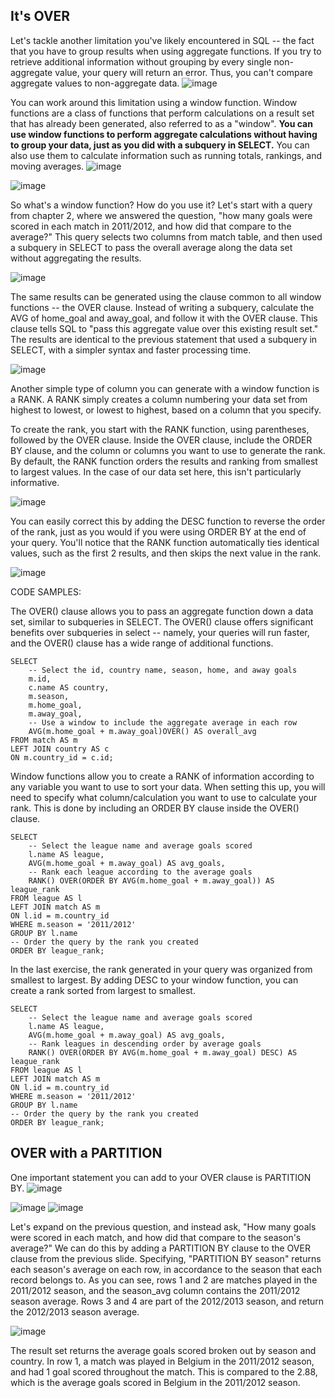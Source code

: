 ## It's OVER

Let's tackle another limitation you've likely encountered in SQL -- the fact that you have to group results when using aggregate functions. If you try to retrieve additional information without grouping by every single non-aggregate value, your query will return an error. Thus, you can't compare aggregate values to non-aggregate data.
![image](https://user-images.githubusercontent.com/118057504/219614928-07633814-8f09-4b28-8886-4e31a6d2dc8a.png)

You can work around this limitation using a window function. Window functions are a class of functions that perform calculations on a result set that has already been generated, also referred to as a "window". <b> You can use window functions to perform aggregate calculations without having to group your data, just as you did with a subquery in SELECT.</b> You can also use them to calculate information such as running totals, rankings, and moving averages.
![image](https://user-images.githubusercontent.com/118057504/219615253-5b22113e-df7c-48a0-8ada-54fae093dd0f.png)

![image](https://user-images.githubusercontent.com/118057504/219616021-84e69eae-49e0-40ce-8653-13d0f58b13cb.png)

So what's a window function? How do you use it? Let's start with a query from chapter 2, where we answered the question, "how many goals were scored in each match in 2011/2012, and how did that compare to the average?" This query selects two columns from match table, and then used a subquery in SELECT to pass the overall average along the data set without aggregating the results.

![image](https://user-images.githubusercontent.com/118057504/219616125-91d0d70b-ea45-4da2-a540-0f90e04fb29b.png)

The same results can be generated using the clause common to all window functions -- the OVER clause. Instead of writing a subquery, calculate the AVG of home_goal and away_goal, and follow it with the OVER clause. This clause tells SQL to "pass this aggregate value over this existing result set." The results are identical to the previous statement that used a subquery in SELECT, with a simpler syntax and faster processing time.

![image](https://user-images.githubusercontent.com/118057504/219616538-f7cb29ee-3255-404a-abf1-a94986d88cfe.png)

Another simple type of column you can generate with a window function is a RANK. A RANK simply creates a column numbering your data set from highest to lowest, or lowest to highest, based on a column that you specify.

To create the rank, you start with the RANK function, using parentheses, followed by the OVER clause. Inside the OVER clause, include the ORDER BY clause, and the column or columns you want to use to generate the rank. By default, the RANK function orders the results and ranking from smallest to largest values. In the case of our data set here, this isn't particularly informative.

![image](https://user-images.githubusercontent.com/118057504/219617173-873cdd3e-a995-4cc8-97f5-b96550be288b.png)



You can easily correct this by adding the DESC function to reverse the order of the rank, just as you would if you were using ORDER BY at the end of your query. You'll notice that the RANK function automatically ties identical values, such as the first 2 results, and then skips the next value in the rank.


![image](https://user-images.githubusercontent.com/118057504/219617646-8e75ba00-12ed-417b-8b38-0355a8f6a934.png)

CODE SAMPLES:

The OVER() clause allows you to pass an aggregate function down a data set, similar to subqueries in SELECT. The OVER() clause offers significant benefits over subqueries in select -- namely, your queries will run faster, and the OVER() clause has a wide range of additional functions.
```
SELECT 
	-- Select the id, country name, season, home, and away goals
	m.id, 
    c.name AS country, 
    m.season,
	m.home_goal,
	m.away_goal,
    -- Use a window to include the aggregate average in each row
	AVG(m.home_goal + m.away_goal)OVER() AS overall_avg
FROM match AS m
LEFT JOIN country AS c 
ON m.country_id = c.id;
```
Window functions allow you to create a RANK of information according to any variable you want to use to sort your data. When setting this up, you will need to specify what column/calculation you want to use to calculate your rank. This is done by including an ORDER BY clause inside the OVER() clause.

```
SELECT 
	-- Select the league name and average goals scored
	l.name AS league,
    AVG(m.home_goal + m.away_goal) AS avg_goals,
    -- Rank each league according to the average goals
    RANK() OVER(ORDER BY AVG(m.home_goal + m.away_goal)) AS league_rank
FROM league AS l
LEFT JOIN match AS m 
ON l.id = m.country_id
WHERE m.season = '2011/2012'
GROUP BY l.name
-- Order the query by the rank you created
ORDER BY league_rank;
```
In the last exercise, the rank generated in your query was organized from smallest to largest. By adding DESC to your window function, you can create a rank sorted from largest to smallest.

```
SELECT 
	-- Select the league name and average goals scored
	l.name AS league,
    AVG(m.home_goal + m.away_goal) AS avg_goals,
    -- Rank leagues in descending order by average goals
    RANK() OVER(ORDER BY AVG(m.home_goal + m.away_goal) DESC) AS league_rank
FROM league AS l
LEFT JOIN match AS m 
ON l.id = m.country_id
WHERE m.season = '2011/2012'
GROUP BY l.name
-- Order the query by the rank you created
ORDER BY league_rank;
```

## OVER with a PARTITION

One important statement you can add to your OVER clause is PARTITION BY. 
![image](https://user-images.githubusercontent.com/118057504/219622504-0cb9a118-844e-420e-93d7-d20fb028bedd.png)

![image](https://user-images.githubusercontent.com/118057504/219623501-ae6b8433-eb95-43ff-9264-c9271e934fd0.png)
![image](https://user-images.githubusercontent.com/118057504/219623962-a7145a83-d796-4b9f-bc4c-6f97dd88ec7c.png)

Let's expand on the previous question, and instead ask, "How many goals were scored in each match, and how did that compare to the season's average?" We can do this by adding a PARTITION BY clause to the OVER clause from the previous slide. Specifying, "PARTITION BY season" returns each season's average on each row, in accordance to the season that each record belongs to. As you can see, rows 1 and 2 are matches played in the 2011/2012 season, and the season_avg column contains the 2011/2012 season average. Rows 3 and 4 are part of the 2012/2013 season, and return the 2012/2013 season average.

![image](https://user-images.githubusercontent.com/118057504/219625451-9efba641-7570-4c57-a232-588e845c454b.png)


The result set returns the average goals scored broken out by season and country. In row 1, a match was played in Belgium in the 2011/2012 season, and had 1 goal scored throughout the match. This is compared to the 2.88, which is the average goals scored in Belgium in the 2011/2012 season.

